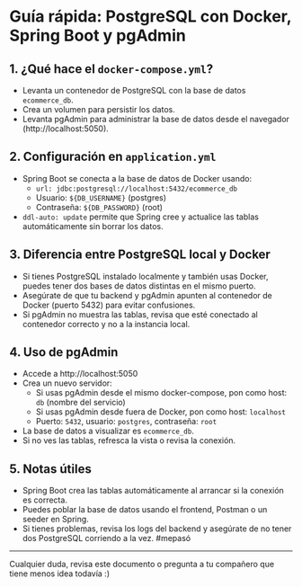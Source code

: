 # Guía rápida: PostgreSQL con Docker, Spring Boot y pgAdmin

## 1. ¿Qué hace el `docker-compose.yml`?

- Levanta un contenedor de PostgreSQL con la base de datos `ecommerce_db`.
- Crea un volumen para persistir los datos.
- Levanta pgAdmin para administrar la base de datos desde el navegador (http://localhost:5050).

## 2. Configuración en `application.yml`

- Spring Boot se conecta a la base de datos de Docker usando:
  - `url: jdbc:postgresql://localhost:5432/ecommerce_db`
  - Usuario: `${DB_USERNAME}` (postgres)
  - Contraseña: `${DB_PASSWORD}` (root)
- `ddl-auto: update` permite que Spring cree y actualice las tablas automáticamente sin borrar los datos.

## 3. Diferencia entre PostgreSQL local y Docker

- Si tienes PostgreSQL instalado localmente y también usas Docker, puedes tener dos bases de datos distintas en el mismo puerto.
- Asegúrate de que tu backend y pgAdmin apunten al contenedor de Docker (puerto 5432) para evitar confusiones.
- Si pgAdmin no muestra las tablas, revisa que esté conectado al contenedor correcto y no a la instancia local.

## 4. Uso de pgAdmin

- Accede a http://localhost:5050
- Crea un nuevo servidor:
  - Si usas pgAdmin desde el mismo docker-compose, pon como host: `db` (nombre del servicio)
  - Si usas pgAdmin desde fuera de Docker, pon como host: `localhost`
  - Puerto: `5432`, usuario: `postgres`, contraseña: `root`
- La base de datos a visualizar es `ecommerce_db`.
- Si no ves las tablas, refresca la vista o revisa la conexión.

## 5. Notas útiles

- Spring Boot crea las tablas automáticamente al arrancar si la conexión es correcta.
- Puedes poblar la base de datos usando el frontend, Postman o un seeder en Spring.
- Si tienes problemas, revisa los logs del backend y asegúrate de no tener dos PostgreSQL corriendo a la vez. #mepasó

---

Cualquier duda, revisa este documento o pregunta a tu compañero que tiene menos idea todavía :)
